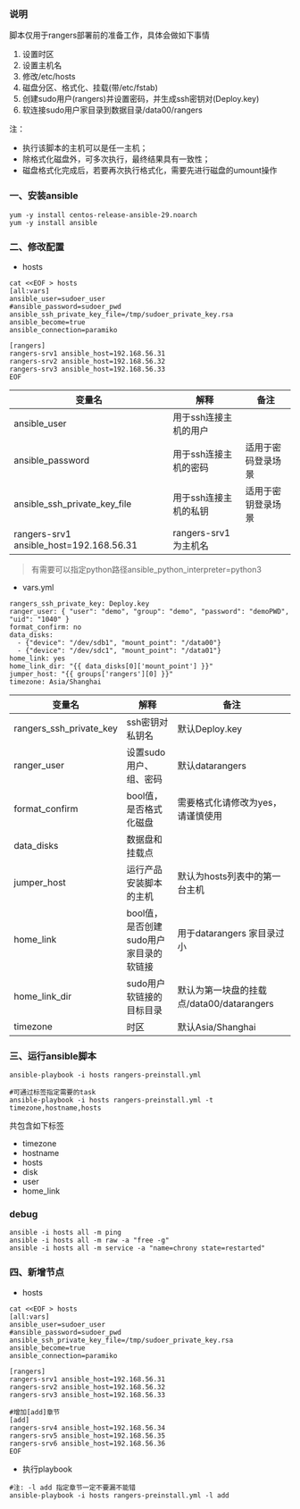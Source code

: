### 说明
脚本仅用于rangers部署前的准备工作，具体会做如下事情
1. 设置时区
2. 设置主机名
3. 修改/etc/hosts
4. 磁盘分区、格式化、挂载(带/etc/fstab)
5. 创建sudo用户(rangers)并设置密码，并生成ssh密钥对(Deploy.key)
7. 软连接sudo用户家目录到数据目录/data00/rangers  

注： 
- 执行该脚本的主机可以是任一主机；
- 除格式化磁盘外，可多次执行，最终结果具有一致性；
- 磁盘格式化完成后，若要再次执行格式化，需要先进行磁盘的umount操作




### 一、安装ansible
```
yum -y install centos-release-ansible-29.noarch
yum -y install ansible
```



### 二、修改配置
- hosts
```
cat <<EOF > hosts
[all:vars]
ansible_user=sudoer_user
#ansible_password=sudoer_pwd
ansible_ssh_private_key_file=/tmp/sudoer_private_key.rsa
ansible_become=true
ansible_connection=paramiko

[rangers]
rangers-srv1 ansible_host=192.168.56.31
rangers-srv2 ansible_host=192.168.56.32
rangers-srv3 ansible_host=192.168.56.33
EOF
```
变量名 | 解释 | 备注
---|---|---
ansible_user| 用于ssh连接主机的用户
ansible_password| 用于ssh连接主机的密码| 适用于密码登录场景
ansible_ssh_private_key_file| 用于ssh连接主机的私钥| 适用于密钥登录场景
rangers-srv1 ansible_host=192.168.56.31| rangers-srv1为主机名

> 有需要可以指定python路径ansible_python_interpreter=python3


- vars.yml
```
rangers_ssh_private_key: Deploy.key
ranger_user: { "user": "demo", "group": "demo", "password": "demoPWD", "uid": "1040" }
format_confirm: no
data_disks:
  - {"device": "/dev/sdb1", "mount_point": "/data00"}
  - {"device": "/dev/sdc1", "mount_point": "/data01"}
home_link: yes
home_link_dir: "{{ data_disks[0]['mount_point'] }}"
jumper_host: "{{ groups['rangers'][0] }}"
timezone: Asia/Shanghai
```
变量名 | 解释 | 备注
---|---|---
rangers_ssh_private_key| ssh密钥对私钥名| 默认Deploy.key|
ranger_user| 设置sudo用户、组、密码| 默认datarangers|
format_confirm| bool值，是否格式化磁盘| 需要格式化请修改为yes，请谨慎使用|
data_disks| 数据盘和挂载点| |
jumper_host| 运行产品安装脚本的主机| 默认为hosts列表中的第一台主机|
home_link| bool值，是否创建sudo用户家目录的软链接| 用于datarangers 家目录过小|
home_link_dir| sudo用户软链接的目标目录| 默认为第一块盘的挂载点/data00/datarangers|
timezone| 时区| 默认Asia/Shanghai|



### 三、运行ansible脚本
```
ansible-playbook -i hosts rangers-preinstall.yml
```
```
#可通过标签指定需要的task
ansible-playbook -i hosts rangers-preinstall.yml -t timezone,hostname,hosts
```
共包含如下标签  
- timezone
- hostname
- hosts
- disk
- user
- home_link



### debug
```
ansible -i hosts all -m ping
ansible -i hosts all -m raw -a "free -g"
ansible -i hosts all -m service -a "name=chrony state=restarted"
```



### 四、新增节点
- hosts
```
cat <<EOF > hosts
[all:vars]
ansible_user=sudoer_user
#ansible_password=sudoer_pwd
ansible_ssh_private_key_file=/tmp/sudoer_private_key.rsa
ansible_become=true
ansible_connection=paramiko

[rangers]
rangers-srv1 ansible_host=192.168.56.31
rangers-srv2 ansible_host=192.168.56.32
rangers-srv3 ansible_host=192.168.56.33

#增加[add]章节
[add]
rangers-srv4 ansible_host=192.168.56.34
rangers-srv5 ansible_host=192.168.56.35
rangers-srv6 ansible_host=192.168.56.36
EOF
```
- 执行playbook
```
#注: -l add 指定章节一定不要漏不能错
ansible-playbook -i hosts rangers-preinstall.yml -l add
```
